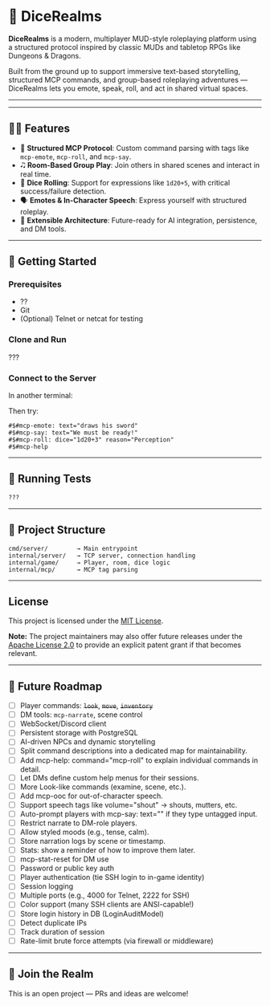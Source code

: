 # 🎲 DiceRealms

**DiceRealms** is a modern, multiplayer MUD-style roleplaying platform using a structured protocol inspired by classic MUDs and tabletop RPGs like Dungeons & Dragons.

Built from the ground up to support immersive text-based storytelling, structured MCP commands, and group-based roleplaying adventures — DiceRealms lets you emote, speak, roll, and act in shared virtual spaces.

---
<!-- [![codecov](https://codecov.io/gh/ericktheredd5875/dicerealms/graph/badge.svg?token=8Q1IB3P0UL)](https://codecov.io/gh/ericktheredd5875/dicerealms) -->
---

## 👩‍👨 Features

* 🧹 **Structured MCP Protocol**: Custom command parsing with tags like `mcp-emote`, `mcp-roll`, and `mcp-say`.
* 🎝️ **Room-Based Group Play**: Join others in shared scenes and interact in real time.
* 🎲 **Dice Rolling**: Support for expressions like `1d20+5`, with critical success/failure detection.
* 🗣️ **Emotes & In-Character Speech**: Express yourself with structured roleplay.
* 🔄 **Extensible Architecture**: Future-ready for AI integration, persistence, and DM tools.

---

## 🚀 Getting Started

### Prerequisites

* ??
* Git
* (Optional) Telnet or netcat for testing

### Clone and Run

???

### Connect to the Server

In another terminal:

<!-- ```bash
telnet localhost 4000
# OR
nc localhost 4000
``` -->

Then try:

```text
#$#mcp-emote: text="draws his sword"
#$#mcp-say: text="We must be ready!"
#$#mcp-roll: dice="1d20+3" reason="Perception"
#$#mcp-help
```

---

## 🥪 Running Tests

```bash
???
```

---

## 📂 Project Structure

```
cmd/server/        → Main entrypoint
internal/server/   → TCP server, connection handling
internal/game/     → Player, room, dice logic
internal/mcp/      → MCP tag parsing
```

---

## License

This project is licensed under the [MIT License](./LICENSE).

**Note:** The project maintainers may also offer future releases under the
[Apache License 2.0](https://www.apache.org/licenses/LICENSE-2.0) to provide
an explicit patent grant if that becomes relevant.

---

## 🧠 Future Roadmap

* [ ] Player commands: ~~`look`~~, ~~`move`~~, ~~`inventory`~~
* [ ] DM tools: `mcp-narrate`, scene control
* [ ] WebSocket/Discord client
* [ ] Persistent storage with PostgreSQL
* [ ] AI-driven NPCs and dynamic storytelling
* [ ] Split command descriptions into a dedicated map for maintainability.
* [ ] Add mcp-help: command="mcp-roll" to explain individual commands in detail.
* [ ] Let DMs define custom help menus for their sessions.
* [ ] More Look-like commands (examine, scene, etc.).
* [ ] Add mcp-ooc for out-of-character speech.
* [ ] Support speech tags like volume="shout" → shouts, mutters, etc.
* [ ] Auto-prompt players with mcp-say: text="" if they type untagged input.
* [ ] Restrict narrate to DM-role players.
* [ ] Allow styled moods (e.g., tense, calm).
* [ ] Store narration logs by scene or timestamp.
* [ ] Stats: show a reminder of how to improve them later.
* [ ] mcp-stat-reset for DM use
* [ ] Password or public key auth
* [ ] Player authentication (tie SSH login to in-game identity)
* [ ] Session logging
* [ ] Multiple ports (e.g., 4000 for Telnet, 2222 for SSH)
* [ ] Color support (many SSH clients are ANSI-capable!)
* [ ] Store login history in DB (LoginAuditModel)
* [ ] Detect duplicate IPs
* [ ] Track duration of session
* [ ] Rate-limit brute force attempts (via firewall or middleware)

---

## 💬 Join the Realm

This is an open project — PRs and ideas are welcome!